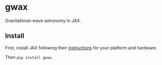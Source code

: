 # gwax

Gravitational-wave astronomy in JAX.

## Install

First, install JAX following their [instructions](https://github.com/google/jax#installation) for your platform and hardware.

Then `pip install gwax`.

